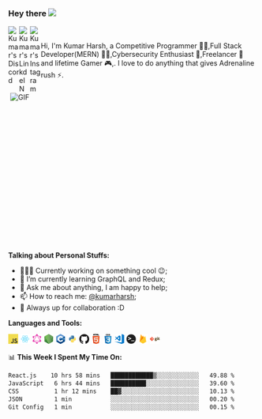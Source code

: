 ### Hey there <img src="https://media.giphy.com/media/hvRJCLFzcasrR4ia7z/giphy.gif" width="25px">
<a href="https://discord.gg/kEYtE5">
  <img align="left" alt="Kumar's Discord" width="22px" src="https://cdn.jsdelivr.net/npm/simple-icons@v3/icons/discord.svg" />
</a>
<a href="www.linkedin.com/in/kumar-harsh762/">
  <img align="left" alt="Kumar's LinkdeIN" width="22px" src="https://cdn.jsdelivr.net/npm/simple-icons@v3/icons/linkedin.svg" />
</a>
<a href="https://www.instagram.com/_alcatraaz/">
  <img align="left" alt="Kumar's Instagram" width="22px" src="https://cdn.jsdelivr.net/npm/simple-icons@v3/icons/instagram.svg" />
</a>
<br />

Hi, I'm Kumar Harsh, a Competitive Programmer :man_technologist:,Full Stack Developer(MERN) :man_office_worker:,Cybersecurity Enthusiast :toolbox:,Freelancer :bow: and lifetime Gamer :video_game:,. I love to do anything that gives Adrenaline rush :zap:.

  <img align="right" alt="GIF" src="https://github.com/abhisheknaiidu/abhisheknaiidu/blob/master/code.gif?raw=true" width="500" height="320" />
  
**Talking about Personal Stuffs:**

- 👨🏽‍💻 Currently working on something cool :wink:;
- 🌱 I’m currently learning GraphQL and Redux; 
- 💬 Ask me about anything, I am happy to help;
- 📫 How to reach me: [@kumarharsh](mailto:harsh4981@gmail.com?subject=[GitHub]%20Source%20Han%20Sans);
- 📝 Always up for collaboration :D

**Languages and Tools:**  

<code><img height="20" src="https://raw.githubusercontent.com/github/explore/80688e429a7d4ef2fca1e82350fe8e3517d3494d/topics/javascript/javascript.png"></code>
<code><img height="20" src="https://raw.githubusercontent.com/github/explore/80688e429a7d4ef2fca1e82350fe8e3517d3494d/topics/react/react.png"></code>
<code><img height="20" src="https://raw.githubusercontent.com/github/explore/5c058a388828bb5fde0bcafd4bc867b5bb3f26f3/topics/graphql/graphql.png"></code>
<code><img height="20" src="https://raw.githubusercontent.com/github/explore/80688e429a7d4ef2fca1e82350fe8e3517d3494d/topics/nodejs/nodejs.png"></code>
<code><img height="20" src="https://raw.githubusercontent.com/github/explore/80688e429a7d4ef2fca1e82350fe8e3517d3494d/topics/cpp/cpp.png"></code>
<code><img height="20" src="https://raw.githubusercontent.com/github/explore/80688e429a7d4ef2fca1e82350fe8e3517d3494d/topics/python/python.png"></code>
<code><img height="20" src="https://raw.githubusercontent.com/github/explore/78df643247d429f6cc873026c0622819ad797942/topics/github/github.png"></code>
<code><img height="20" src="https://raw.githubusercontent.com/github/explore/80688e429a7d4ef2fca1e82350fe8e3517d3494d/topics/html/html.png"></code>
<code><img height="20" src="https://raw.githubusercontent.com/github/explore/80688e429a7d4ef2fca1e82350fe8e3517d3494d/topics/css/css.png"></code>
<code><img height="20" src="https://raw.githubusercontent.com/github/explore/80688e429a7d4ef2fca1e82350fe8e3517d3494d/topics/visual-studio-code/visual-studio-code.png"></code>
<code><img height="20" src="https://raw.githubusercontent.com/github/explore/80688e429a7d4ef2fca1e82350fe8e3517d3494d/topics/terminal/terminal.png"></code>
<code><img height="20" src="https://raw.githubusercontent.com/github/explore/80688e429a7d4ef2fca1e82350fe8e3517d3494d/topics/firebase/firebase.png"></code>
<code><img height="20" src="https://raw.githubusercontent.com/github/explore/80688e429a7d4ef2fca1e82350fe8e3517d3494d/topics/git/git.png"></code>

📊 **This Week I Spent My Time On:**
<!--START_SECTION:waka-->
```text
React.js    10 hrs 58 mins   ████████████▒░░░░░░░░░░░░   49.88 % 
JavaScript   6 hrs 44 mins   ██████████░░░░░░░░░░░░░░░   39.60 % 
CSS          1 hr 12 mins    ██▓░░░░░░░░░░░░░░░░░░░░░░   10.13 % 
JSON         1 min           ░░░░░░░░░░░░░░░░░░░░░░░░░   00.20 % 
Git Config   1 min           ░░░░░░░░░░░░░░░░░░░░░░░░░   00.15 % 
```
<!--END_SECTION:waka-->



